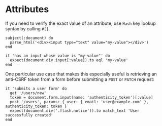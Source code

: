 # Attributes

If you need to verify the exact value of an attribute, use `Hash` key lookup syntax by calling `#[]`.

```rspec:html
subject(:document) do
  parse_html('<div><input type="text" value="my-value"></div>')
end

it 'has an input whose value is "my-value"' do
  expect(document.div.input[:value]).to eql 'my-value'
end
```

One particular use case that makes this especially useful is retrieving an anti-CSRF token from a form before submitting a `POST` or `PATCH` request:

```rspec:html
it 'submits a user form' do
  get '/users/new'
  token = document.form.input(name: 'authenticity_token')[:value]
  post '/users', params: { user: { email: 'user@example.com' }, authenticity_token: token }
  expect(document.div('.flash.notice')).to match_text 'User successfully created'
end
```

